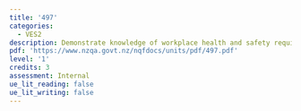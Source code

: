 ```yaml
---
title: '497'
categories:
  - VES2
description: Demonstrate knowledge of workplace health and safety requirements
pdf: 'https://www.nzqa.govt.nz/nqfdocs/units/pdf/497.pdf'
level: '1'
credits: 3
assessment: Internal
ue_lit_reading: false
ue_lit_writing: false
---
```


